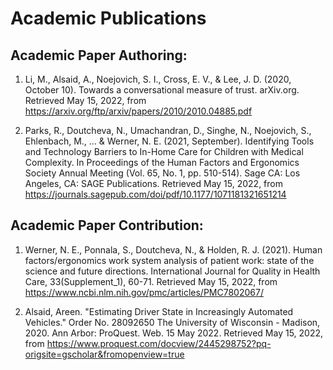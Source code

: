 # Academic Publications

## Academic Paper Authoring:
1. Li, M., Alsaid, A., Noejovich, S. I., Cross, E. V., &amp; Lee, J. D. (2020, October 10). Towards a conversational measure of trust. arXiv.org. Retrieved May 15, 2022, from https://arxiv.org/ftp/arxiv/papers/2010/2010.04885.pdf

2. Parks, R., Doutcheva, N., Umachandran, D., Singhe, N., Noejovich, S., Ehlenbach, M., ... & Werner, N. E. (2021, September). Identifying Tools and Technology Barriers to In-Home Care for Children with Medical Complexity. In Proceedings of the Human Factors and Ergonomics Society Annual Meeting (Vol. 65, No. 1, pp. 510-514). Sage CA: Los Angeles, CA: SAGE Publications. Retrieved May 15, 2022, from https://journals.sagepub.com/doi/pdf/10.1177/1071181321651214

## Academic Paper Contribution:

1. Werner, N. E., Ponnala, S., Doutcheva, N., & Holden, R. J. (2021). Human factors/ergonomics work system analysis of patient work: state of the science and future directions. International Journal for Quality in Health Care, 33(Supplement_1), 60-71. Retrieved May 15, 2022, from https://www.ncbi.nlm.nih.gov/pmc/articles/PMC7802067/

2. Alsaid, Areen. "Estimating Driver State in Increasingly Automated Vehicles." Order No. 28092650 The University of Wisconsin - Madison, 2020. Ann Arbor: ProQuest. Web. 15 May 2022. Retrieved May 15, 2022, from https://www.proquest.com/docview/2445298752?pq-origsite=gscholar&fromopenview=true
